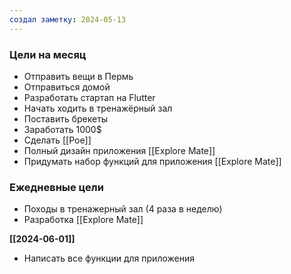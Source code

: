 ```yaml
---
создал заметку: 2024-05-13
---
```

### Цели на месяц
- Отправить вещи в Пермь
- Отправиться домой
- Разработать стартап на Flutter
- Начать ходить в тренажёрный зал
- Поставить брекеты
- Заработать 1000$
- Сделать [[Poe]]
- Полный дизайн приложения [[Explore Mate]]
- Придумать набор функций для приложения [[Explore Mate]]


### Ежедневные цели
- Походы в тренажерный зал (4 раза в неделю)
- Разработка [[Explore Mate]]

**[[2024-06-01]]**
- Написать все функции для приложения 


